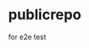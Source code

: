 # publicrepo
for e2e test




































































































































































































































































































































































































































































































































































































































































































































































































































































































































































































































































































































































































































































































































































































































































































































































































































































































































































































































































































































































































































































































































































































































































































































































































































































































































































































































































































































































































































































































